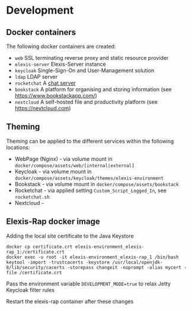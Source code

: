 # Development

## Docker containers

The following docker containers are created:

- ```web``` SSL terminating reverse proxy and static resource provider
- ```elexis-server``` Elexis-Server instance
- ```keycloak``` Single-Sign-On and User-Management solution
- ```ldap``` LDAP server
- ```rocketchat``` A [chat server](https://rocket.chat/)
- ```bookstack``` A platform for organising and storing information (see https://www.bookstackapp.com/)
- ```nextcloud``` A self-hosted file and productivity platform (see https://nextcloud.com)

## Theming

Theming can be applied to the different services within the following locations:

* WebPage (Nginx) - via volume mount in `docker/compose/assets/web/[internal|external]`
* Keycloak - via volume mount in  `docker/compose/assets/keycloak/themes/elexis-environment`
* Bookstack - via volume mount in `docker/compose/assets/bookstack`
* Rocketchat - via applied setting `Custom_Script_Logged_In`, see `rocketchat.sh`
* Nextcloud - 


## Elexis-Rap docker image

Adding the local site certificate to the Java Keystore

```
docker cp certificate.crt elexis-environment_elexis-rap_1:/certificate.crt
docker exec -u root -it elexis-environment_elexis-rap_1 /bin/bash
keytool -import -trustcacerts -keystore /usr/local/openjdk-8/lib/security/cacerts -storepass changeit -noprompt -alias mycert -file /certificate.crt
```
Pass the environment variable `DEVELOPMENT_MODE=true` to relax Jetty Keycloak filter rules

Restart the elexis-rap container after these changes